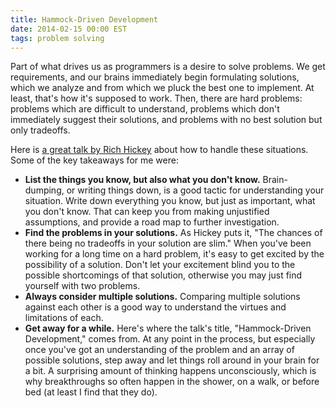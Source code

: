 ```yaml
---
title: Hammock-Driven Development
date: 2014-02-15 00:00 EST
tags: problem solving
---
```


Part of what drives us as programmers is a desire to solve problems. We get requirements, and our brains immediately begin formulating solutions, which we analyze and from which we pluck the best one to implement. At least, that's how it's supposed to work. Then, there are hard problems: problems which are difficult to understand, problems which don't immediately suggest their solutions, and problems with no best solution but only tradeoffs.

Here is [a great talk by Rich Hickey](http://www.youtube.com/watch?v=f84n5oFoZBc) about how to handle these situations. Some of the key takeaways for me were:

* **List the things you know, but also what you don't know.** Brain-dumping, or writing things down, is a good tactic for understanding your situation. Write down everything you know, but just as important, what you don't know. That can keep you from making unjustified assumptions, and provide a road map to further investigation.
* **Find the problems in your solutions.** As Hickey puts it, "The chances of there being no tradeoffs in your solution are slim." When you've been working for a long time on a hard problem, it's easy to get excited by the possibility of a solution. Don't let your excitement blind you to the possible shortcomings of that solution, otherwise you may just find yourself with two problems.
* **Always consider multiple solutions.** Comparing multiple solutions against each other is a good way to understand the virtues and limitations of each.
* **Get away for a while.** Here's where the talk's title, "Hammock-Driven Development," comes from. At any point in the process, but especially once you've got an understanding of the problem and an array of possible solutions, step away and let things roll around in your brain for a bit. A surprising amount of thinking happens unconsciously, which is why breakthroughs so often happen in the shower, on a walk, or before bed (at least I find that they do).
